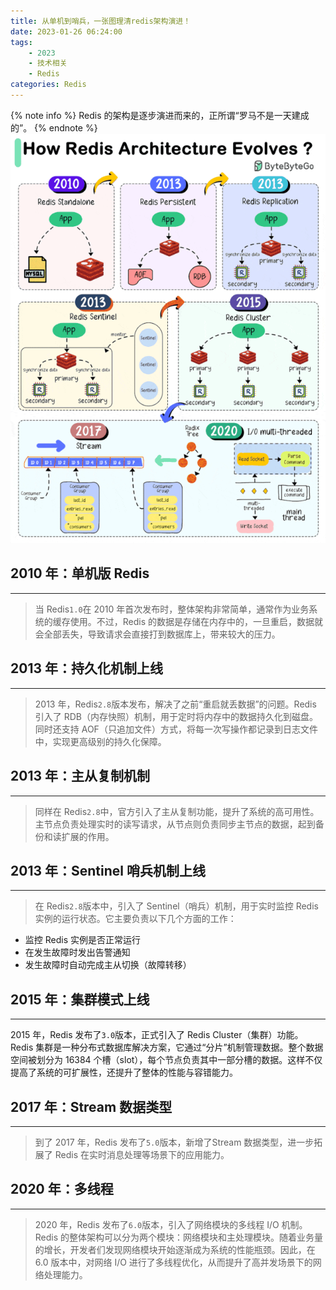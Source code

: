 ```yaml
---
title: 从单机到哨兵，一张图理清redis架构演进！
date: 2023-01-26 06:24:00
tags: 
    - 2023
    - 技术相关
    - Redis
categories: Redis
---
```


{% note info %}
Redis 的架构是逐步演进而来的，正所谓“罗马不是一天建成的”。
{% endnote %}
![](/img/post/2023/01/20230126-01.jpg)

## 2010 年：单机版 Redis
--------------------
> 当 Redis`1.0`在 2010 年首次发布时，整体架构非常简单，通常作为业务系统的缓存使用。不过，Redis 的数据是存储在内存中的，一旦重启，数据就会全部丢失，导致请求会直接打到数据库上，带来较大的压力。


## 2013 年：持久化机制上线
--------------------
> 2013 年，Redis`2.8`版本发布，解决了之前“重启就丢数据”的问题。Redis 引入了 RDB（内存快照）机制，用于定时将内存中的数据持久化到磁盘。同时还支持 AOF（只追加文件）方式，将每一次写操作都记录到日志文件中，实现更高级别的持久化保障。

## 2013 年：主从复制机制
--------------------
> 同样在 Redis`2.8`中，官方引入了主从复制功能，提升了系统的高可用性。主节点负责处理实时的读写请求，从节点则负责同步主节点的数据，起到备份和读扩展的作用。

## 2013 年：Sentinel 哨兵机制上线
--------------------
> 在 Redis`2.8`版本中，引入了 Sentinel（哨兵）机制，用于实时监控 Redis 实例的运行状态。它主要负责以下几个方面的工作：
- 监控 Redis 实例是否正常运行
- 在发生故障时发出告警通知
- 发生故障时自动完成主从切换（故障转移）

## 2015 年：集群模式上线
--------------------
2015 年，Redis 发布了`3.0`版本，正式引入了 Redis Cluster（集群）功能。Redis 集群是一种分布式数据库解决方案，它通过“分片”机制管理数据。整个数据空间被划分为 16384 个槽（slot），每个节点负责其中一部分槽的数据。这样不仅提高了系统的可扩展性，还提升了整体的性能与容错能力。

## 2017 年：Stream 数据类型
--------------------
> 到了 2017 年，Redis 发布了`5.0`版本，新增了Stream 数据类型，进一步拓展了 Redis 在实时消息处理等场景下的应用能力。

## 2020 年：多线程
--------------------
> 2020 年，Redis 发布了`6.0`版本，引入了网络模块的多线程 I/O 机制。Redis 的整体架构可以分为两个模块：网络模块和主处理模块。随着业务量的增长，开发者们发现网络模块开始逐渐成为系统的性能瓶颈。因此，在 6.0 版本中，对网络 I/O 进行了多线程优化，从而提升了高并发场景下的网络处理能力。